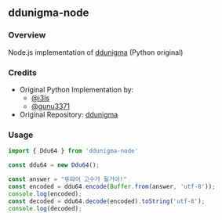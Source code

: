 ## ddunigma-node

### Overview
Node.js implementation of [ddunigma](https://github.com/i3l3/ddunigma) (Python original)

### Credits
- Original Python Implementation by:
  - [@i3ls](https://github.com/i3l3)
  - [@gunu3371](https://github.com/gunu3371)
- Original Repository: [ddunigma](https://github.com/i3l3/ddunigma)

### Usage
```js
import { Ddu64 } from 'ddunigma-node'

const ddu64 = new Ddu64();

const answer = "뜌땨어 고수가 될거야!"
const encoded = ddu64.encode(Buffer.from(answer, 'utf-8'));
console.log(encoded);
const decoded = ddu64.decode(encoded).toString('utf-8');
console.log(decoded);
```